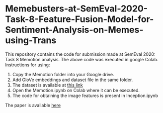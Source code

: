 # Memebusters-at-SemEval-2020-Task-8-Feature-Fusion-Model-for-Sentiment-Analysis-on-Memes-using-Trans
This repository contains the code for submission made at SemEval 2020: Task 8 Memotion analysis.
The above code was executed in google Colab.
Instructions for using:
1. Copy the Memotion folder into your Google drive.
2. Add GloVe embeddings and dataset file in the same folder.
3. The dataset is available at [this link](https://www.kaggle.com/williamscott701/memotion-dataset-7k "Dataset") 
4. Open the Memotion.ipynb on Colab where it can be executed.
5. The code for obtaining the image features is present in Inception.ipynb

The paper is available [here](https://www.aclweb.org/anthology/2020.semeval-1.154/)
